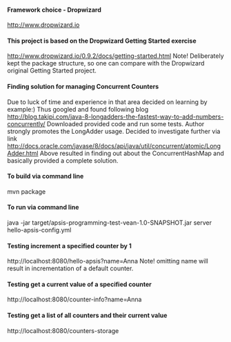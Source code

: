 #### Framework choice  - Dropwizard
http://www.dropwizard.io

#### This project is based on the Dropwizard Getting Started exercise
http://www.dropwizard.io/0.9.2/docs/getting-started.html
Note! Deliberately kept the package structure, so one can compare with
the Dropwizard original Getting Started project.

#### Finding solution for managing Concurrent Counters
Due to luck of time and experience in that area decided on learning by example:)
Thus googled and found following blog
http://blog.takipi.com/java-8-longadders-the-fastest-way-to-add-numbers-concurrently/
Downloaded provided code and run some tests. Author strongly promotes the LongAdder usage.
Decided to investigate further via link
http://docs.oracle.com/javase/8/docs/api/java/util/concurrent/atomic/LongAdder.html
Above resulted in finding out about the ConcurrentHashMap and basically provided a complete solution.

#### To build via command line
mvn package

#### To run via command line
java -jar target/apsis-programming-test-vean-1.0-SNAPSHOT.jar server hello-apsis-config.yml

#### Testing increment a specified counter by 1
http://localhost:8080/hello-apsis?name=Anna
Note! omitting name will result in incrementation of a default counter.

#### Testing get a current value of a specified counter
http://localhost:8080/counter-info?name=Anna

#### Testing get a list of all counters and their current value
http://localhost:8080/counters-storage